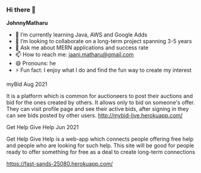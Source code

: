 ### Hi there 👋


**JohnnyMatharu** 

- 🌱 I’m currently learning Java, AWS and Google Adds
- 👯 I’m looking to collaborate on a long-term project spanning 3-5 years
- 💬 Ask me about MERN applications and success rate
- 📫 How to reach me: jaani.matharu@gmail.com
- 😄 Pronouns: he 
- ⚡ Fun fact: I enjoy what I do and find the fun way to create my interest


myBid
Aug 2021

It is a platform which is common for auctioneers to post their auctions and bid for the ones created by others. It allows only to bid on someone's offer. They can visit profile page and see their active bids, after signing in they can see bids posted by other users.
http://mybid-live.herokuapp.com/


Get Help Give Help
Jun 2021

Get Help Give Help is a web-app which connects people offering free help and people who are looking for such help. This site will be good for people ready to offer something for free as a deal to create long-term connections

https://fast-sands-25080.herokuapp.com/
